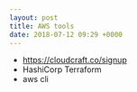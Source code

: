 ```yaml
---
layout: post
title: AWS tools
date: 2018-07-12 09:29 +0000
---
```


 - https://cloudcraft.co/signup
 - HashiCorp Terraform
 - aws cli
 
